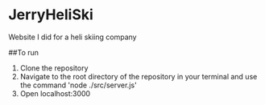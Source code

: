 # JerryHeliSki

Website I did for a heli skiing company

##To run
1. Clone the repository
2. Navigate to the root directory of the repository in your terminal and use the command 'node ./src/server.js'
3. Open localhost:3000
